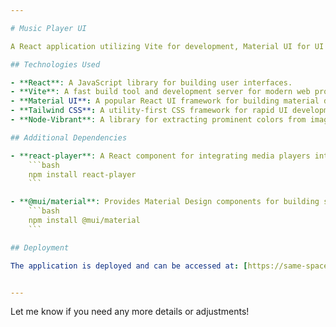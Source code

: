 ```yaml
---

# Music Player UI

A React application utilizing Vite for development, Material UI for UI components, Tailwind CSS for styling, and Node-Vibrant for dynamic background colors. This project also includes React Player for media playback.

## Technologies Used

- **React**: A JavaScript library for building user interfaces.
- **Vite**: A fast build tool and development server for modern web projects.
- **Material UI**: A popular React UI framework for building material design components.
- **Tailwind CSS**: A utility-first CSS framework for rapid UI development.
- **Node-Vibrant**: A library for extracting prominent colors from images to be used as dynamic background colors.

## Additional Dependencies

- **react-player**: A React component for integrating media players into your application.
    ```bash
    npm install react-player
    ```

- **@mui/material**: Provides Material Design components for building sleek user interfaces.
    ```bash
    npm install @mui/material
    ```

## Deployment

The application is deployed and can be accessed at: [https://same-space-assignement.vercel.app/](https://same-space-assignement.vercel.app/)


---
```


Let me know if you need any more details or adjustments!
